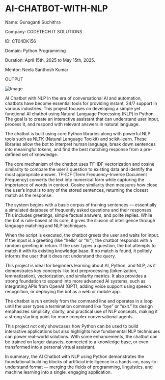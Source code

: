 # AI-CHATBOT-WITH-NLP

Name: Gunaganti Suchithra

Company: CODETECH IT SOLUTIONS

ID: CT04DK156

Domain: Python Programming

Duration: April 15th, 2025 to May 15th, 2025.

Mentor: Neela Santhosh Kumar

OUTPUT

![Image](https://github.com/user-attachments/assets/7b302fca-ebf1-4a9b-aa02-a093a619919a)


AI Chatbot with NLP 
In the era of conversational AI and automation, chatbots have become essential tools for providing instant, 24/7 support in various industries. This project focuses on developing a simple yet functional AI chatbot using Natural Language Processing (NLP) in Python. The goal is to create an interactive assistant that can understand user input, process it, and respond with relevant answers in natural language.

The chatbot is built using core Python libraries along with powerful NLP tools such as NLTK (Natural Language Toolkit) and scikit-learn. These libraries allow the bot to interpret human language, break down sentences into meaningful tokens, and find the best matching response from a pre-defined set of knowledge.

The core mechanism of the chatbot uses TF-IDF vectorization and cosine similarity to compare the user’s question to existing data and identify the most appropriate answer. TF-IDF (Term Frequency–Inverse Document Frequency) converts the text into numerical form while capturing the importance of words in context. Cosine similarity then measures how close the user’s input is to any of the stored sentences, returning the closest match as the response.

The system begins with a basic corpus of training sentences — essentially a simulated database of frequently asked questions and their responses. This includes greetings, simple factual answers, and polite replies. While the bot is rule-based at its core, it gives the illusion of intelligence through language matching and NLP techniques.

When the script is executed, the chatbot greets the user and waits for input. If the input is a greeting (like “hello” or “hi”), the chatbot responds with a random greeting in return. If the user types a question, the bot attempts to match it with its existing knowledge base. If no match is found, it politely informs the user that it does not understand the query.

This project is ideal for beginners learning about AI, Python, and NLP, as it demonstrates key concepts like text preprocessing (tokenization, lemmatization), vectorization, and similarity metrics. It also provides a strong foundation to expand into more advanced AI systems, such as integrating APIs from OpenAI (GPT), adding voice support using speech recognition, or deploying the bot as a web or mobile app.

The chatbot is run entirely from the command line and operates in a loop until the user types a termination command like “bye” or “exit.” Its design emphasizes simplicity, clarity, and practical use of NLP concepts, making it a strong starting point for more complex conversational agents.

This project not only showcases how Python can be used to build interactive applications but also highlights how fundamental NLP techniques can power real-world solutions. With some enhancements, the chatbot can be trained on larger datasets, connected to a knowledge base, or even transformed into a personal virtual assistant.

In summary, the AI Chatbot with NLP using Python demonstrates the foundational building blocks of artificial intelligence in a hands-on, easy-to-understand format — merging the fields of programming, linguistics, and machine learning into a single, engaging application.


